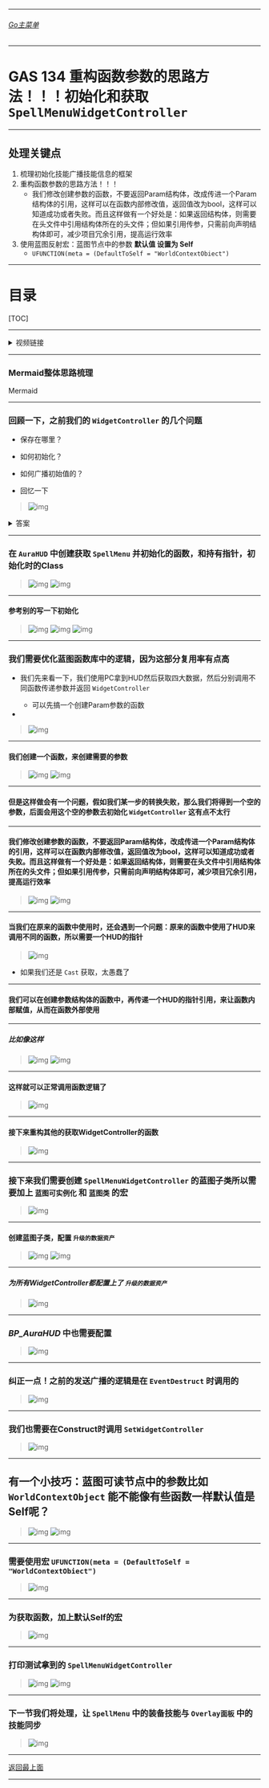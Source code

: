 ___________________________________________________________________________________________
###### [Go主菜单](../MainMenu.md)
___________________________________________________________________________________________

# GAS 134 重构函数参数的思路方法！！！初始化和获取 `SpellMenuWidgetController`

___________________________________________________________________________________________

## 处理关键点

1. 梳理初始化技能广播技能信息的框架
2. 重构函数参数的思路方法！！！
   - 我们修改创建参数的函数，不要返回Param结构体，改成传进一个Param结构体的引用，这样可以在函数内部修改值，返回值改为bool，这样可以知道成功或者失败。而且这样做有一个好处是：如果返回结构体，则需要在头文件中引用结构体所在的头文件；但如果引用传参，只需前向声明结构体即可，减少项目冗余引用，提高运行效率
3. 使用蓝图反射宏：蓝图节点中的参数 **默认值 设置为 Self**
   -  `UFUNCTION(meta = (DefaultToSelf = "WorldContextObiect")` 

___________________________________________________________________________________________

# 目录


[TOC]


___________________________________________________________________________________________

<details>
<summary>视频链接</summary>

[10. Constructing the Spell Menu Widget Controller_哔哩哔哩_bilibili](https://www.bilibili.com/video/BV1TH4y1L7NP/?p=77&spm_id_from=pageDriver&vd_source=9e1e64122d802b4f7ab37bd325a89e6c)

------

</details>

___________________________________________________________________________________________

### Mermaid整体思路梳理

Mermaid

___________________________________________________________________________________________

### 回顾一下，之前我们的 `WidgetController` 的几个问题

  - 保存在哪里？

  - 如何初始化？

  - 如何广播初始值的？

  - 回忆一下
>![img](https://api2.mubu.com/v3/document_image/25165450_6bb8df91-484e-4c96-bcc3-d46ea6c1190f.png)


<details>
<summary>答案</summary>

>- #### **保存在哪里？**
>
>- #### **如何初始化？**
>
>- #### **如何广播初始值的？**
>
>
>#### **流程梳理：**
>
>- 第一次调用时（在角色中），调用AuraHUD中的获取函数传入参数初始化
>![img](https://api2.mubu.com/v3/document_image/25165450_67c0f962-a649-4ca8-ddd6-dcfbce564f69.png)
>
>- 角色初始化时调用 `AuraHUD` 中的初始化UI的函数，然后给函数传参（四大数据）
>![img](https://api2.mubu.com/v3/document_image/25165450_87b8c579-5fec-4417-de48-bb63e1fa74a3.png)
>![img](https://api2.mubu.com/v3/document_image/25165450_eb7c46d7-4618-4731-9678-090e8a75232b.png)
>
>- 创建 `OverlayWidgetController` 并传入四大数据，创建时，根据ASC中的广播状态选择直接调用初始化或者绑定回调
>![img](https://api2.mubu.com/v3/document_image/25165450_0721d3f4-954c-4698-b999-956f8f4e8485.png)
>![img](https://api2.mubu.com/v3/document_image/25165450_681a8cff-0921-4ba4-dfef-a51a9acd69bf.png)
>![img](https://api2.mubu.com/v3/document_image/25165450_f504e119-dfa3-4eb9-d535-ff412c7a1807.png)
>
>- 别的WidgetController则在 `EventConstruct` 触发时，调用蓝图函数库中获取函数，这时调用AuraHUD中的Get逻辑：创建初始化并绑定回调（与OverlayWidgetController的区别是，Overlay是在代码中调用的）
>![img](https://api2.mubu.com/v3/document_image/25165450_80369bf7-7199-4c3e-857a-1745d20d3faf.png)
>![img](https://api2.mubu.com/v3/document_image/25165450_138e7346-d67c-452c-e10a-927934d1b08b.png)
>![img](https://api2.mubu.com/v3/document_image/25165450_41b242f8-57aa-4891-a56d-d50edffd6c51.png)
>![img](https://api2.mubu.com/v3/document_image/25165450_b88909ac-4247-4c6d-b588-51e1525bd09e.png)
>![img](https://api2.mubu.com/v3/document_image/25165450_686da851-7da2-46e9-9221-3ec1917149d4.png)
>![img](https://api2.mubu.com/v3/document_image/25165450_157603ca-c8b7-4877-b38a-fdf2d0dac57c.png)
>
>- 调用这个函数，就会将所有激活的函数，发送到UI（也就是更新UI中的技能数据）
>![img](https://api2.mubu.com/v3/document_image/25165450_9e553bac-07e7-4e97-8537-a7b6ce02bbde.png)
>
>- 所以总结就是：只要调用了 `BroadcastAbilityInfo` 就会广播所有的技能结构体，接下来只需要处理这个广播和判断状态即可（比如什么技能什么状态才能显示是否锁定这种，当然目前还没制作）

------

</details>



------

### 在 `AuraHUD` 中创建获取 `SpellMenu` 并初始化的函数，和持有指针，初始化时的Class
>![img](https://api2.mubu.com/v3/document_image/25165450_da51f928-aba8-48c2-8426-ba42e4861547.png)
>![img](https://api2.mubu.com/v3/document_image/25165450_8602a991-eb28-40af-c865-5f254fe2b212.png)


------

#### 参考别的写一下初始化
>![img](https://api2.mubu.com/v3/document_image/25165450_0bc8d3ec-953b-47be-9198-d756374ae76e.png)
>![img](https://api2.mubu.com/v3/document_image/25165450_28062da5-21b3-48fb-eacf-792649770b32.png)
>![img](https://api2.mubu.com/v3/document_image/25165450_5c32ce33-611a-4be5-f024-6f752c2db3fa.png)


------

### 我们需要优化蓝图函数库中的逻辑，因为这部分复用率有点高

  - 我们先来看一下，我们使用PC拿到HUD然后获取四大数据，然后分别调用不同函数传递参数并返回 `WidgetController`
    - 可以先搞一个创建Param参数的函数

  - 
>![img](https://api2.mubu.com/v3/document_image/25165450_4c905d26-0f5e-4877-9193-51ce7a9baa8b.png)


------

#### 我们创建一个函数，来创建需要的参数
>![img](https://api2.mubu.com/v3/document_image/25165450_56e4a9e6-fdf2-4bd4-c2d2-90be8034d529.png)
>![img](https://api2.mubu.com/v3/document_image/25165450_6f0d6bf2-9f9f-423b-83e7-bb113d0d98a2.png)


------

#### 但是这样做会有一个问题，假如我们某一步的转换失败，那么我们将得到一个空的参数，后面会用这个空的参数去初始化 `WidgetController` 这有点不太行


------

#### 我们修改创建参数的函数，不要返回Param结构体，改成传进一个Param结构体的引用，这样可以在函数内部修改值，返回值改为bool，这样可以知道成功或者失败。而且这样做有一个好处是：如果返回结构体，则需要在头文件中引用结构体所在的头文件；但如果引用传参，只需前向声明结构体即可，减少项目冗余引用，提高运行效率
>![img](https://api2.mubu.com/v3/document_image/25165450_63656e3e-eab3-440f-8fdf-d83bbb8d1361.png)
>![img](https://api2.mubu.com/v3/document_image/25165450_54da0366-636e-4773-9207-531a795a884f.png)


------

#### 当我们在原来的函数中使用时，还会遇到一个问题：原来的函数中使用了HUD来调用不同的函数，所以需要一个HUD的指针
>![img](https://api2.mubu.com/v3/document_image/25165450_e581e545-a2de-4a0c-f3ef-6c3e84383976.png)

- 如果我们还是 `Cast` 获取，太愚蠢了


------

#### 我们可以在创建参数结构体的函数中，再传递一个HUD的指针引用，来让函数内部赋值，从而在函数外部使用


------

##### 比如像这样
>![img](https://api2.mubu.com/v3/document_image/25165450_3e1a5322-aa5b-4f83-f07f-17f4fbc9a7be.png)
>![img](https://api2.mubu.com/v3/document_image/25165450_ea4345bd-32c3-4a4b-fe29-d4a313325fbc.png)


------

#### 这样就可以正常调用函数逻辑了
>![img](https://api2.mubu.com/v3/document_image/25165450_afb4a2db-248d-4e74-e30e-a68f402b1775.png)


------

#### 接下来重构其他的获取WidgetController的函数
>![img](https://api2.mubu.com/v3/document_image/25165450_8e743ea8-fac0-415a-fc27-e8e3922e89ce.png)


------

### 接下来我们需要创建 `SpellMenuWidgetController` 的蓝图子类所以需要加上 `蓝图可实例化` 和 `蓝图类` 的宏
>![img](https://api2.mubu.com/v3/document_image/25165450_bbb6f4b6-caf2-4e45-81d0-e247d5014b90.png)


------

#### 创建蓝图子类，配置 `升级的数据资产` 
>![img](https://api2.mubu.com/v3/document_image/25165450_7f7b6f77-210c-4d19-c7d7-9e179aa9f172.png)
>![img](https://api2.mubu.com/v3/document_image/25165450_7853abaa-8835-4ee6-8a68-898b3bb2fd44.png)


------

##### 为所有WidgetController都配置上了 `升级的数据资产`
>![img](https://api2.mubu.com/v3/document_image/25165450_f9883ad8-ca11-45a7-cccc-da136eb9f3e1.png)


------

### ***BP_AuraHUD*** 中也需要配置
>![img](https://api2.mubu.com/v3/document_image/25165450_11d978a2-9867-446a-9f03-9463505f689c.png)


------

### 纠正一点！之前的发送广播的逻辑是在 `EventDestruct` 时调用的
>![img](https://api2.mubu.com/v3/document_image/25165450_d886ccd0-f65c-40c9-a85f-9fd3042249a5.png)


------

### 我们也需要在Construct时调用 `SetWidgetController` 
>![img](https://api2.mubu.com/v3/document_image/25165450_d80a6e6a-0d25-443f-a0d9-39e34eeefe70.png)


------

## 有一个小技巧：蓝图可读节点中的参数比如 `WorldContextObject` 能不能像有些函数一样默认值是Self呢？
>![img](https://api2.mubu.com/v3/document_image/25165450_096c6067-457f-47e9-e045-d785e8e9d3e4.png)
>![img](https://api2.mubu.com/v3/document_image/25165450_4cbbba21-835d-497b-fa81-732bfd291463.png)


------

### 需要使用宏 `UFUNCTION(meta = (DefaultToSelf = "WorldContextObiect")` 
>![img](https://api2.mubu.com/v3/document_image/25165450_b1e2aaa4-900e-41b7-dc95-c729d86e99b8.png)


------

### 为获取函数，加上默认Self的宏
>![img](https://api2.mubu.com/v3/document_image/25165450_96aba771-11f4-4f92-cce1-f18c99caa902.png)


------

### 打印测试拿到的 `SpellMenuWidgetController`
>![img](https://api2.mubu.com/v3/document_image/25165450_7626699a-4b8f-4246-885f-ae86d51cac1b.png)
>![img](https://api2.mubu.com/v3/document_image/25165450_dfe9aa0a-a15a-473b-9184-5afb20afb95f.png)


------

### 下一节我们将处理，让 `SpellMenu` 中的装备技能与 `Overlay面板` 中的技能同步
>![img](https://api2.mubu.com/v3/document_image/25165450_7ccee71a-488a-434a-ed3c-ef90e56d6727.png)


___________________________________________________________________________________________

[返回最上面](#Go主菜单)

___________________________________________________________________________________________